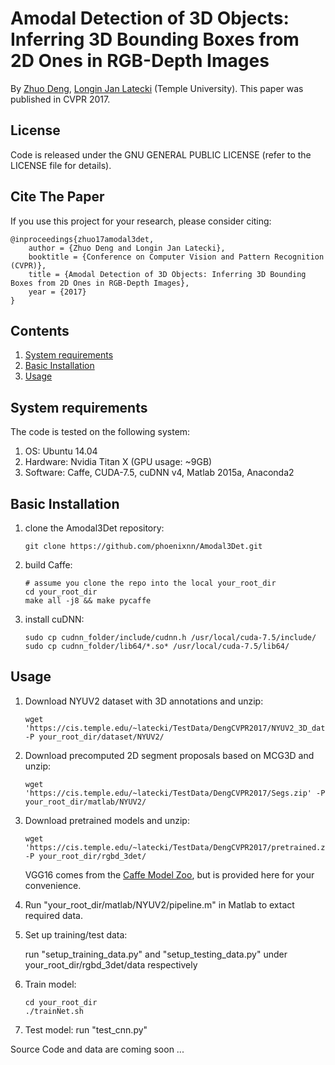 # Amodal Detection of 3D Objects: Inferring 3D Bounding Boxes from 2D Ones in RGB-Depth Images

By [Zhuo Deng](http://www.dnnseye.com), [Longin Jan Latecki](https://cis.temple.edu/~latecki/) (Temple University).
This paper was published in CVPR 2017.

## License 

Code is released under the GNU GENERAL PUBLIC LICENSE (refer to the LICENSE file for details).

## Cite The Paper
If you use this project for your research, please consider citing:

    @inproceedings{zhuo17amodal3det,
        author = {Zhuo Deng and Longin Jan Latecki},
        booktitle = {Conference on Computer Vision and Pattern Recognition (CVPR)},
        title = {Amodal Detection of 3D Objects: Inferring 3D Bounding Boxes from 2D Ones in RGB-Depth Images},
        year = {2017}
    }


## Contents
1. [System requirements](#system)
2. [Basic Installation](#install)
3. [Usage](#usage)

## System requirements
The code is tested on the following system:
1. OS: Ubuntu 14.04
2. Hardware: Nvidia Titan X (GPU usage: ~9GB)
3. Software: Caffe, CUDA-7.5, cuDNN v4, Matlab 2015a, Anaconda2

## Basic Installation
1. clone the Amodal3Det repository: 
    ```Shell
    git clone https://github.com/phoenixnn/Amodal3Det.git

    ```
2. build Caffe:
    ```Shell
    # assume you clone the repo into the local your_root_dir
    cd your_root_dir
    make all -j8 && make pycaffe
    ```
3. install cuDNN:
    ```Shell
    sudo cp cudnn_folder/include/cudnn.h /usr/local/cuda-7.5/include/
    sudo cp cudnn_folder/lib64/*.so* /usr/local/cuda-7.5/lib64/
    ```

## Usage
1. Download NYUV2 dataset with 3D annotations and unzip:
    ```Shell
    wget 'https://cis.temple.edu/~latecki/TestData/DengCVPR2017/NYUV2_3D_dataset.zip' -P your_root_dir/dataset/NYUV2/
    ```
2. Download precomputed 2D segment proposals based on MCG3D and unzip:
    ```Shell
    wget 'https://cis.temple.edu/~latecki/TestData/DengCVPR2017/Segs.zip' -P your_root_dir/matlab/NYUV2/
    ```
3. Download pretrained models and unzip:
    ```Shell
    wget 'https://cis.temple.edu/~latecki/TestData/DengCVPR2017/pretrained.zip' -P your_root_dir/rgbd_3det/
    ```
    VGG16 comes from the [Caffe Model Zoo](https://github.com/BVLC/caffe/wiki/Model-Zoo), 
    but is provided here for your convenience.

4. Run "your_root_dir/matlab/NYUV2/pipeline.m" in Matlab to extact required data.
5. Set up training/test data:

   run "setup_training_data.py" and "setup_testing_data.py" under your_root_dir/rgbd_3det/data respectively
6. Train model:
    ```Shell
    cd your_root_dir
    ./trainNet.sh
    ```
7. Test model: run "test_cnn.py"

Source Code and data are coming soon ...


